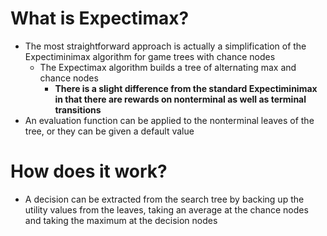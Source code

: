 # What is Expectimax?

- The most straightforward approach is actually a simplification of the Expectiminimax algorithm for game trees with chance nodes
    - The Expectimax algorithm builds a tree of alternating max and chance nodes
        - **There is a slight difference from the standard Expectiminimax in that there are rewards on nonterminal as well as terminal transitions**
- An evaluation function can be applied to the nonterminal leaves of the tree, or they can be given a default value

# How does it work?

- A decision can be extracted from the search tree by backing up the utility values from the leaves, taking an average at the chance nodes and taking the maximum at the decision nodes